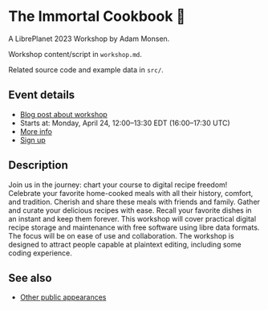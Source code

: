 # The Immortal Cookbook 🍲

A LibrePlanet 2023 Workshop by Adam Monsen.

Workshop content/script in `workshop.md`.

Related source code and example data in `src/`.

## Event details

* [Blog post about workshop](https://adammonsen.com/post/2046/)
* Starts at: Monday, April 24, 12:00–13:30 EDT (16:00–17:30 UTC)
* [More info](https://www.fsf.org/events/libreplanet-workshop-april-24-the-immortal-cookbook-by-adam-monsen)
* [Sign up](https://my.fsf.org/civicrm/event/info?reset=1&id=117)

## Description

Join us in the journey: chart your course to digital recipe freedom! Celebrate your favorite home-cooked meals with all their history, comfort, and tradition. Cherish and share these meals with friends and family. Gather and curate your delicious recipes with ease. Recall your favorite dishes in an instant and keep them forever. This workshop will cover practical digital recipe storage and maintenance with free software using libre data formats. The focus will be on ease of use and collaboration. The workshop is designed to attract people capable at plaintext editing, including some coding experience.

## See also

* [Other public appearances](https://adammonsen.com/talks/)
